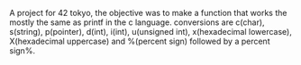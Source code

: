 A project for 42 tokyo, the objective was to make a function that works the mostly the same as printf in the c language.
conversions are c(char), s(string), p(pointer), d(int), i(int), u(unsigned int), x(hexadecimal lowercase), 
X(hexadecimal uppercase) and %(percent sign) followed by a percent sign%. 
